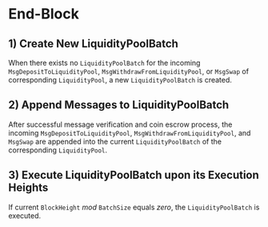 <!--
order: 6
-->

# End-Block

## 1) Create New LiquidityPoolBatch

When there exists no `LiquidityPoolBatch` for the incoming `MsgDepositToLiquidityPool`, `MsgWithdrawFromLiquidityPool`, or `MsgSwap` of corresponding `LiquidityPool`, a new `LiquidityPoolBatch` is created.

## 2) Append Messages to LiquidityPoolBatch

After successful message verification and coin escrow process, the incoming `MsgDepositToLiquidityPool`, `MsgWithdrawFromLiquidityPool`, and `MsgSwap` are appended into the current `LiquidityPoolBatch` of the corresponding `LiquidityPool`.

## 3) Execute LiquidityPoolBatch upon its Execution Heights

If current `BlockHeight` *mod* `BatchSize` equals *zero*, the `LiquidityPoolBatch` is executed.
